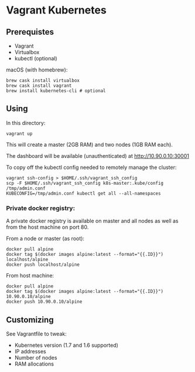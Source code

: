 # Vagrant Kubernetes 

## Prerequistes

* Vagrant
* Virtualbox
* kubectl (optional)

macOS (with homebrew):

```
brew cask install virtualbox
brew cask install vagrant
brew install kubernetes-cli # optional
```

## Using

In this directory:

```
vagrant up
```

This will create a master (2GB RAM) and two nodes (1GB RAM each).

The dashboard will be available (unauthenticated) at http://10.90.0.10:30001

To copy off the kubectl config needed to remotely manage the cluster:

```
vagrant ssh-config > $HOME/.ssh/vagrant_ssh_config
scp -F $HOME/.ssh/vagrant_ssh_config k8s-master:.kube/config /tmp/admin.conf
KUBECONFIG=/tmp/admin.conf kubectl get all --all-namespaces
```

### Private docker registry:

A private docker registry is available on master and all nodes as
well as from the host machine on port 80.

From a node or master (as root):
```
docker pull alpine
docker tag $(docker images alpine:latest --format="{{.ID}}") localhost/alpine
docker push localhost/alpine
```

From host machine:
```
docker pull alpine
docker tag $(docker images alpine:latest --format="{{.ID}}") 10.90.0.10/alpine
docker push 10.90.0.10/alpine
```

## Customizing

See Vagrantfile to tweak:

* Kubernetes version (1.7 and 1.6 supported)
* IP addresses
* Number of nodes
* RAM allocations

